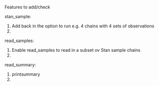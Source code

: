 Features to add/check

stan_sample:

1. Add back in the option to run e.g. 4 chains with 4 sets of observations
2. 

read_samples:

1. Enable read_samples to read in a subset ov Stan sample chains
2. 

read_summary:

1. printsummary
2. 
